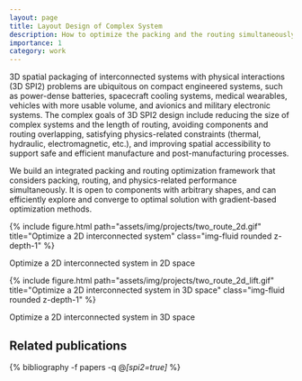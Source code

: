 ```yaml
---
layout: page
title: Layout Design of Complex System
description: How to optimize the packing and the routing simultaneously? 
importance: 1
category: work
---
```

3D spatial packaging of interconnected systems with physical interactions (3D SPI2) problems are ubiquitous on compact engineered systems, such as power-dense batteries, spacecraft cooling systems, medical wearables, vehicles with more usable volume, and avionics and military electronic systems.
The complex goals of 3D SPI2 design include reducing the size of complex systems and the length of routing, avoiding components and routing overlapping, satisfying physics-related constraints (thermal, hydraulic, electromagnetic, etc.), and improving spatial accessibility to support safe and efficient manufacture and post-manufacturing processes. 

We build an integrated packing and routing optimization framework that considers packing, routing, and physics-related performance simultaneously. It is open to components with arbitrary shapes, and
can efficiently explore and converge to optimal solution with gradient-based optimization methods.

<div class="row justify-content-center align-content-center">
    <div class="col-md-12 mt-3 mt-md-0 text-center">
        {% include figure.html path="assets/img/projects/two_route_2d.gif" title="Optimize a 2D interconnected system" class="img-fluid rounded z-depth-1" %}
        <p>Optimize a 2D interconnected system in 2D space</p>
    </div>
</div>

<div class="row justify-content-center align-content-center">
    <div class="col-md-12 mt-3 mt-md-0 text-center">
        {% include figure.html path="assets/img/projects/two_route_2d_lift.gif" title="Optimize a 2D interconnected system in 3D space" class="img-fluid rounded z-depth-1" %}
        <p>Optimize a 2D interconnected system in 3D space</p>
    </div>
</div>


<div class="publications">
<h2>Related publications</h2>  
  
{% bibliography -f papers -q @*[spi2=true]* %}
</div>
